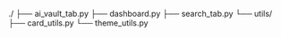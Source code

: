 ./
├── ai_vault_tab.py
├── dashboard.py
├── search_tab.py
└── utils/
    ├── card_utils.py
    └── theme_utils.py
